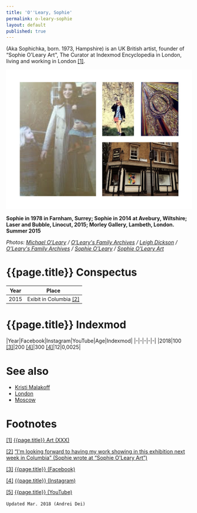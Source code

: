 ```yaml
---
title: 'O''Leary, Sophie'
permalink: o-leary-sophie
layout: default
published: true
---
```


(Aka Sophichka, born. 1973, Hampshire) is an UK British artist, founder of “Sophie O'Leary Art", The Curator at Indexmod Encyclopedia in London, living and working in London <span id="a1">[\[1\]](#f1)</span>.

![](/images/o-leary-sophie.jpg)

**Sophie in 1978 in Farnham, Surrey; Sophie in 2014 at Avebury, Wiltshire; Laser and Bubble, Linocut, 2015; Morley Gallery, Lambeth, London. Summer 2015**

*Photos: [Michael O'Leary](index) / [O'Leary's Family Archives](index) / [Leigh Dickson](index) / [O'Leary's Family Archives](index) / [Sophie O'Leary](index) / [Sophie O'Leary Art](index)*

# {{page.title}} Conspectus

|Year|Place|
|-|-|
|2015|Exibit in Columbia <span id="a2">[\[2\]](#f2)</span>|


# {{page.title}} Indexmod

|Year|Facebook|Instagram|YouTube|Age|Indexmod|
|-|-|-|-|-|
|2018|100 <span id="a3">[\[3\]](#f3)</span>|200 <span id="a4">[\[4\]](#f4)</span>|300 <span id="a4">[\[4\]](#f4)</span>|12|0,0025|


# See also

+ [Kristi Malakoff](malakoff-kristi)
+ [London](london)
+ [Moscow](moscow)


# Footnotes

[[1]](#a1) <span id="f1"></span> [{{page.title}} Art (XXX)](https://www.facebook.com/pg/sophieolearyart/about/?ref=page_internal)

[[2]](#a2) <span id="f2"></span> [“I'm looking forward to having my work showing in this exhibition next week in Columbia” (Sophie wrote at “Sophie O'Leary Art”)](https://www.facebook.com/pg/sophieolearyart/about/?ref=page_internal)

[[3]](#a3) <span id="f3"></span> [{{page.title}} (Facebook)](https://www.facebook.com/pg/sophieolearyart/about/?ref=page_internal)

[[4]](#a4) <span id="f4"></span> [{{page.title}} (Instagram)](index)

[[5]](#a5) <span id="f5"></span> [{{page.title}} (YouTube)](index)

`Updated Mar. 2018 (Andrei Dei)`
